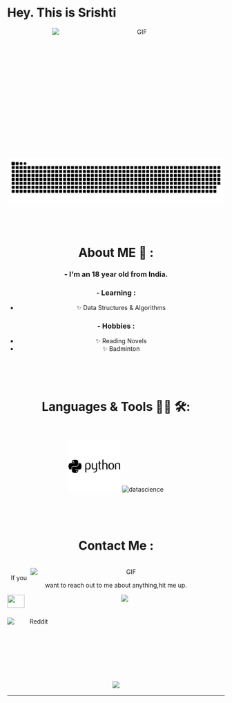 # Hey. This is Srishti

<div align="center">
<img align="right" top="500" height="300" width="400" alt="GIF" src="https://media.giphy.com/media/SWoSkN6DxTszqIKEqv/giphy.gif">
<div align="center">
  <a href="https://1999azzar.github.io/1999AZZAR/">
  <img  src="https://github.com/1999AZZAR/1999AZZAR/blob/main/resources/img/grid-snake.svg"
       alt="snake" /></a>
</div>


</br>
</br>
</br>


# About ME 💬 :

### - I'm an 18 year old from India.



### - Learning :
- ✨ Data Structures & Algorithms

### - Hobbies : 
- ✨ Reading Novels
- ✨ Badminton 

</br>
</br>
</br>



# Languages & Tools 👨‍💻 🛠:
</br>

<p align="center">

<!-- For more icons please follow  https://github.com/MikeCodesDotNET/ColoredBadges -->
<img src="https://github.com/Xx-Ashutosh-xX/Xx-Ashutosh-xX/blob/master/assets/icons/python.png" alt="python" width="120" hight="50">

<img src="https://github.com/Xx-Ashutosh-xX/Xx-Ashutosh-xX/blob/master/assets/icons/datascience.png" alt="datascience" width="180" hight="50">

</br>

</p>
</br>
</br>
</br>



# Contact Me :

<p>
 </br>


<img hight="320" width="450" align="right" alt="GIF" src="https://github.com/Xx-Ashutosh-xX/Xx-Ashutosh-xX/blob/master/assets/93195.gif">


If you want to reach out to me about anything,hit me up.

<a href="mailto:srishhtiijainn@gmail.com">
 <img align="left" src="https://seeklogo.com/images/G/gmail-new-2020-logo-32DBE11BB4-seeklogo.com.png" height="30" width="40" 
</a>
<a href="https://www.linkedin.com/in/srishti-jain-59666226b/">
  <img src="https://img.icons8.com/doodle/40/000000/linkedin--v2.png"></a>

</br>
</br>
</br>
</a>
<a href="https://www.reddit.com/user/srihahaha">
  <img align="left" alt=" Reddit" width="130" hight="100" src=https://icons8.com/icon/kshUdu5u4FCX/reddit.png"
</a>

 </p>
 

</br>
</br>
</br>
</br>
</br>
</br>
</br>



<p align="center" >  
  <a href="https://github.com/anuraghazra/github-readme-stats"> 
<img  src="https://github-readme-stats.vercel.app/api?username=srishtiijain&&show_icons=true&theme=radical"/>
  </a>
  </p>

*************




